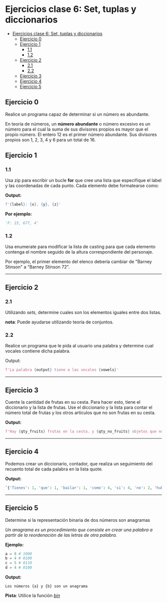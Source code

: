 # Ejercicios clase 6: Set, tuplas y diccionarios

- [Ejercicios clase 6: Set, tuplas y diccionarios](#ejercicios-clase-6-set-tuplas-y-diccionarios)
  - [Ejercicio 0](#ejercicio-0)
  - [Ejercicio 1](#ejercicio-1)
    - [1.1](#11)
    - [1.2](#12)
  - [Ejercicio 2](#ejercicio-2)
    - [2.1](#21)
    - [2.2](#22)
  - [Ejercicio 3](#ejercicio-3)
  - [Ejercicio 4](#ejercicio-4)
  - [Ejercicio 5](#ejercicio-5)

## Ejercicio 0

Realice un programa capaz de determinar si un número es abundante.

En teoría de números, un **número abundante** o número excesivo es un número para el cual la suma de sus divisores propios es mayor que el propio número. El entero 12 es el primer número abundante. Sus divisores propios son 1, 2, 3, 4 y 6 para un total de 16.

## Ejercicio 1

### 1.1

Usa zip para escribir un bucle **for** que cree una lista que especifique el label y las coordenadas de cada punto. Cada elemento debe formatearse como:

**Output:**

```python
f'{label}: {x}, {y}, {z}'
```

**Por ejemplo:**

```python
'F: 23, 677, 4'
```

### 1.2

Usa enumerate para modificar la lista de casting para que cada elemento contenga el nombre seguido de la altura correspondiente del personaje.

Por ejemplo, el primer elemento del elenco debería cambiar de "Barney Stinson" a "Barney Stinson 72".

---

## Ejercicio 2

### 2.1

Utilizando _sets_, determine cuales son los elementos iguales entre dos listas.

**nota**: Puede ayudarse utilizando teoría de conjuntos.

### 2.2

Realice un programa que le pida al usuario una palabra y determine cual vocales contiene dicha palabra.

Output:

```python
f'La palabra {output} tiene a las vocales {vowels}'
```

---

## Ejercicio 3

Cuente la cantidad de frutas en su cesta. Para hacer esto, tiene el diccionario y la lista de frutas. Use el diccionario y la lista para contar el número total de frutas y los otros artículos que no son frutas en su cesta.

**Output:**

```python
f'Hay {qty_fruits} frutas en la cesta. y {qty_no_fruits} objetos que no son frutas.'
```

---

## Ejercicio 4

Podemos crear un diccionario, contador, que realiza un seguimiento del recuento total de cada palabra en la lista quote.

**Output:**

```python
`{'Tienes': 1, 'que': 1, 'bailar': 1, 'como': 4, 'si': 4, 'no': 2, 'hubiera': 2, 'nadie': 2, 'mirando': 1, 'Ama': 1, 'nunca': 1, 'te': 1, 'lastimaran': 1, 'Canta': 1, 'escuchando': 1,'Y': 1, 'vive': 1, 'fuera': 1, 'el': 1, 'cielo': 1, 'en': 1,'la': 1, 'tierra.': 1}`
```

---

## Ejercicio 5

Determine si la representación binaria de dos números son anagramas

_Un anagrama es un procedimiento que consiste en crear una palabra a partir de la reordenación de las letras de otra palabra._

**Ejemplo:**

```python
a = 8 # 1000
b = 4 # 0100
c = 5 # 0110
d = 4 # 0100
```

**Output:**

```shell
Los números {a} y {b} son un anagrama
```

**Pista**: Utilice la función _[bin](https://www.programiz.com/python-programming/methods/built-in/bin)_
